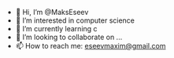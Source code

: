 - 👋 Hi, I’m @MaksEseev
- 👀 I’m interested in computer science
- 🌱 I’m currently learning c
- 💞️ I’m looking to collaborate on ...
- 📫 How to reach me: eseevmaxim@gmail.com

<!---
MaksEseev/MaksEseev is a ✨ special ✨ repository because its `README.md` (this file) appears on your GitHub profile.
You can click the Preview link to take a look at your changes.
--->
